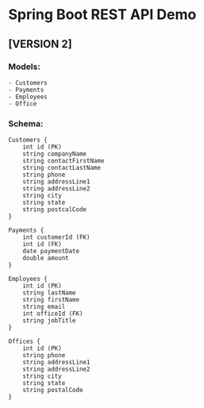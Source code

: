 # Spring Boot REST API Demo
## [VERSION 2]

### Models:
    - Customers
    - Payments
    - Employees
    - Office

### Schema:
    Customers {
        int id (PK)
        string companyName
        string contactFirstName
        string contactLastName
        string phone
        string addressLine1
        string addressLine2
        string city
        string state
        string postcalCode
    }

    Payments {
        int customerId (FK)
        int id (FK)
        date paymentDate
        double amount
    }

    Employees {
        int id (PK)
        string lastName
        string firstName
        string email
        int officeId (FK)
        string jobTitle
    }

    Offices {
        int id (PK)
        string phone
        string addressLine1
        string addressLine2
        string city
        string state
        string postalCode
    }
